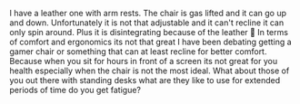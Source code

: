 I have a leather one with arm rests. The chair is gas lifted and it can go up and down. Unfortunately it is not that adjustable and it can't recline it can only spin around. Plus it is disintegrating because of the leather 🤣 In terms of comfort and ergonomics its not that great I have been debating getting a gamer chair or something that can at least recline for better comfort. Because when you sit for hours in front of a screen its not great for you health especially when the chair is not the most ideal. What about those of you out there with standing desks what are they like to use for extended periods of time do you get fatigue?
